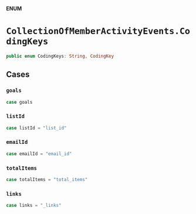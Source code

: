 **ENUM**

# `CollectionOfMemberActivityEvents.CodingKeys`

```swift
public enum CodingKeys: String, CodingKey
```

## Cases
### `goals`

```swift
case goals
```

### `listId`

```swift
case listId = "list_id"
```

### `emailId`

```swift
case emailId = "email_id"
```

### `totalItems`

```swift
case totalItems = "total_items"
```

### `links`

```swift
case links = "_links"
```
